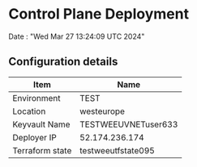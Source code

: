 # Control Plane Deployment #

Date : "Wed Mar 27 13:24:09 UTC 2024"

## Configuration details ##

| Item                    | Name                 |
| ----------------------- | -------------------- |
| Environment             | TEST         |
| Location                | westeurope              |
| Keyvault Name           | TESTWEEUVNETuser633                                 |
| Deployer IP             | 52.174.236.174                                      |
| Terraform state         | testweeutfstate095                         |

